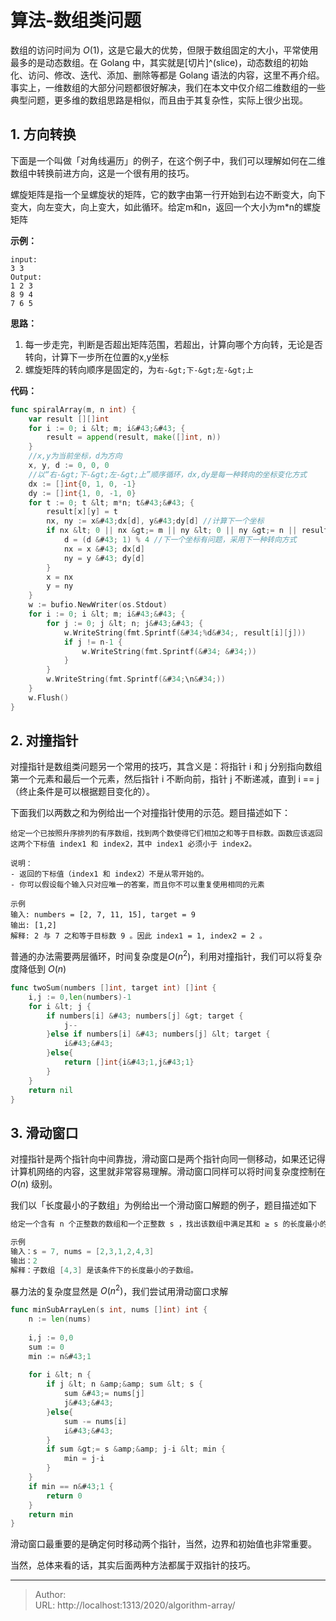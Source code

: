 # 算法-数组类问题


数组的访问时间为 $O(1)$，这是它最大的优势，但限于数组固定的大小，平常使用最多的是动态数组。在 Golang 中，其实就是[切片]^(slice)，动态数组的初始化、访问、修改、迭代、添加、删除等都是 Golang 语法的内容，这里不再介绍。事实上，一维数组的大部分问题都很好解决，我们在本文中仅介绍二维数组的一些典型问题，更多维的数组思路是相似，而且由于其复杂性，实际上很少出现。

## 1. 方向转换

下面是一个叫做「对角线遍历」的例子，在这个例子中，我们可以理解如何在二维数组中转换前进方向，这是一个很有用的技巧。

螺旋矩阵是指一个呈螺旋状的矩阵，它的数字由第一行开始到右边不断变大，向下变大，向左变大，向上变大，如此循环。给定m和n，返回一个大小为m*n的螺旋矩阵

**示例：**

```in
input:
3 3
Output:
1 2 3
8 9 4
7 6 5
```

**思路：**

1. 每一步走完，判断是否超出矩阵范围，若超出，计算向哪个方向转，无论是否转向，计算下一步所在位置的x,y坐标
2. 螺旋矩阵的转向顺序是固定的，为`右-&gt;下-&gt;左-&gt;上`

**代码：**

```go
func spiralArray(m, n int) {
	var result [][]int
	for i := 0; i &lt; m; i&#43;&#43; {
		result = append(result, make([]int, n))
	}
    //x,y为当前坐标，d为方向
	x, y, d := 0, 0, 0
    //以“右-&gt;下-&gt;左-&gt;上”顺序循环，dx,dy是每一种转向的坐标变化方式
	dx := []int{0, 1, 0, -1}
	dy := []int{1, 0, -1, 0}
	for t := 0; t &lt; m*n; t&#43;&#43; {
		result[x][y] = t
		nx, ny := x&#43;dx[d], y&#43;dy[d] //计算下一个坐标
		if nx &lt; 0 || nx &gt;= m || ny &lt; 0 || ny &gt;= n || result[nx][ny] != 0 {
			d = (d &#43; 1) % 4 //下一个坐标有问题，采用下一种转向方式
			nx = x &#43; dx[d]
			ny = y &#43; dy[d]
		}
		x = nx
		y = ny
	}
	w := bufio.NewWriter(os.Stdout)
	for i := 0; i &lt; m; i&#43;&#43; {
		for j := 0; j &lt; n; j&#43;&#43; {
			w.WriteString(fmt.Sprintf(&#34;%d&#34;, result[i][j]))
			if j != n-1 {
				w.WriteString(fmt.Sprintf(&#34; &#34;))
			}
		}
		w.WriteString(fmt.Sprintf(&#34;\n&#34;))
	}
	w.Flush()
}
```

## 2. 对撞指针

对撞指针是数组类问题另一个常用的技巧，其含义是：将指针 i 和 j 分别指向数组第一个元素和最后一个元素，然后指针 i 不断向前，指针 j 不断递减，直到 i == j（终止条件是可以根据题目变化的）。

下面我们以两数之和为例给出一个对撞指针使用的示范。题目描述如下：

```
给定一个已按照升序排列的有序数组，找到两个数使得它们相加之和等于目标数。函数应该返回这两个下标值 index1 和 index2，其中 index1 必须小于 index2。

说明：
- 返回的下标值（index1 和 index2）不是从零开始的。
- 你可以假设每个输入只对应唯一的答案，而且你不可以重复使用相同的元素

示例
输入: numbers = [2, 7, 11, 15], target = 9
输出: [1,2]
解释: 2 与 7 之和等于目标数 9 。因此 index1 = 1, index2 = 2 。
```

普通的办法需要两层循环，时间复杂度是$O(n^2)$，利用对撞指针，我们可以将复杂度降低到 $O(n)$

```go
func twoSum(numbers []int, target int) []int {
    i,j := 0,len(numbers)-1
    for i &lt; j {
        if numbers[i] &#43; numbers[j] &gt; target {
            j--
        }else if numbers[i] &#43; numbers[j] &lt; target {
            i&#43;&#43;
        }else{
            return []int{i&#43;1,j&#43;1}
        }
    }
    return nil
}
```

## 3. 滑动窗口

对撞指针是两个指针向中间靠拢，滑动窗口是两个指针向同一侧移动，如果还记得计算机网络的内容，这里就非常容易理解。滑动窗口同样可以将时间复杂度控制在 $O(n)$ 级别。

我们以「长度最小的子数组」为例给出一个滑动窗口解题的例子，题目描述如下

```go
给定一个含有 n 个正整数的数组和一个正整数 s ，找出该数组中满足其和 ≥ s 的长度最小的子数组，并返回其长度。如果不存在符合条件的子数组，返回 0。

示例
输入：s = 7, nums = [2,3,1,2,4,3]
输出：2
解释：子数组 [4,3] 是该条件下的长度最小的子数组。
```

暴力法的复杂度显然是 $O(n^2)$，我们尝试用滑动窗口求解

```go
func minSubArrayLen(s int, nums []int) int {
    n := len(nums)
   
    i,j := 0,0
    sum := 0
    min := n&#43;1
    
    for i &lt; n {
        if j &lt; n &amp;&amp; sum &lt; s {
            sum &#43;= nums[j]
            j&#43;&#43;
        }else{
            sum -= nums[i]
            i&#43;&#43;
        }
        if sum &gt;= s &amp;&amp; j-i &lt; min {
            min = j-i
        }
    }
    if min == n&#43;1 {
        return 0
    }
    return min
}
```

滑动窗口最重要的是确定何时移动两个指针，当然，边界和初始值也非常重要。

当然，总体来看的话，其实后面两种方法都属于双指针的技巧。

---

> Author:   
> URL: http://localhost:1313/2020/algorithm-array/  

